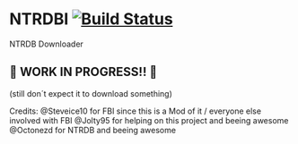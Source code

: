 # NTRDBI [![Build Status](https://travis-ci.org/adrifcastr/NTRDBI.svg?branch=master)](https://travis-ci.org/adrifcastr/NTRDBI)
NTRDB Downloader

## :construction: **WORK IN PROGRESS!!** :construction:
(still don´t expect it to download something)

Credits: @Steveice10 for FBI since this is a Mod of it /
         everyone else involved with FBI
         @Jolty95 for helping on this project and beeing awesome
         @Octonezd for NTRDB and beeing awesome
